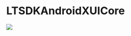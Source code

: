 # LTSDKAndroidXUICore

[![](https://jitpack.io/v/muyishuangfeng/LTSDKAndroidXUICore.svg)](https://jitpack.io/#muyishuangfeng/LTSDKAndroidXUICore)
